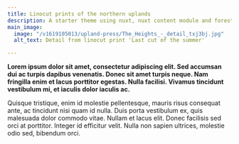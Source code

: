 ```yaml
---
title: Linocut prints of the northern uplands
description: A starter theme using nuxt, nuxt content module and forestry.io
main_image:
  image: "/v1619105013/upland-press/The_Heights_-_detail_txj3bj.jpg"
  alt_text: Detail from linocut print 'Last cut of the summer'

---
```

**Lorem ipsum dolor sit amet, consectetur adipiscing elit. Sed accumsan dui ac turpis dapibus venenatis. Donec sit amet turpis neque. Nam fringilla enim et lacus porttitor egestas. Nulla facilisi. Vivamus tincidunt vestibulum mi, et iaculis dolor iaculis ac.** 

Quisque tristique, enim id molestie pellentesque, mauris risus consequat ante, ac tincidunt nisi quam id nulla. Duis porta vestibulum ex, quis malesuada dolor commodo vitae. Nullam et lacus elit. Donec facilisis sed orci at porttitor. Integer id efficitur velit. Nulla non sapien ultrices, molestie odio sed, bibendum orci.